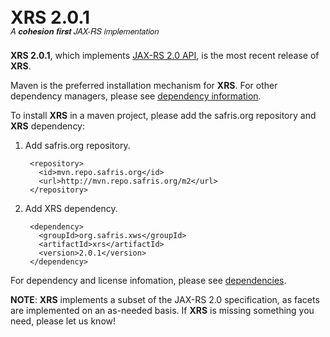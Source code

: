 <h1 style="line-height: 22px;">XRS 2.0.1<br/><span style="font-size: 13px; font-family: 'Helvetica Neue',Helvetica,Arial,sans-serif; font-style: italic; font-weight: 300;">A <b>cohesion first</b> JAX-RS implementation</span></h1> 

**XRS 2.0.1**, which implements [JAX-RS 2.0 API](http://jax-rs-spec.java.net/), is the most recent
release of **XRS**.

Maven is the preferred installation mechanism for **XRS**. For other dependency managers, please
see [dependency information](/dependency-info.html).

To install **XRS** in a maven project, please add the safris.org repository and **XRS** dependency:

1. Add safris.org repository.

        <repository>
          <id>mvn.repo.safris.org</id>
          <url>http://mvn.repo.safris.org/m2</url>
        </repository>

2. Add XRS dependency.

        <dependency>
          <groupId>org.safris.xws</groupId>
          <artifactId>xrs</artifactId>
          <version>2.0.1</version>
        </dependency>

For dependency and license infomation, please see [dependencies](/dependencies.html). 

**NOTE**: **XRS** implements a subset of the JAX-RS 2.0 specification, as facets are implemented on
an as-needed basis. If **XRS** is missing something you need, please let us know!